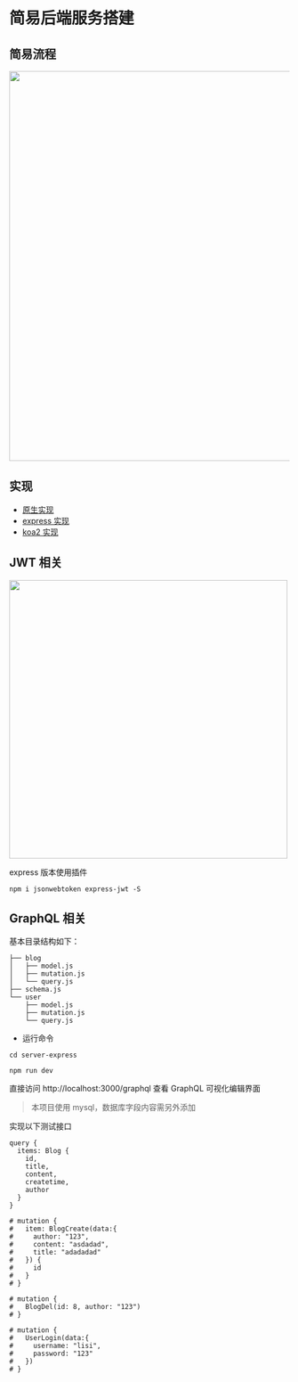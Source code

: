 # 简易后端服务搭建

## 简易流程

<img src="https://raw.githubusercontent.com/wqzwh/simple-node-service/master/lct.png" width="700" />

## 实现

- [原生实现](https://github.com/wqzwh/node-backend/tree/master/server-1)
- [express 实现](https://github.com/wqzwh/node-backend/tree/master/server-express)
- [koa2 实现](https://github.com/wqzwh/node-backend/tree/master/server-koa2)

## JWT 相关

<img src="https://raw.githubusercontent.com/wqzwh/simple-node-service/master/jwt.png" width="500" />

express 版本使用插件

```
npm i jsonwebtoken express-jwt -S
```

## GraphQL 相关

基本目录结构如下：

```
├── blog
│   ├── model.js
│   ├── mutation.js
│   └── query.js
├── schema.js
└── user
    ├── model.js
    ├── mutation.js
    └── query.js
```

- 运行命令

```
cd server-express

npm run dev
```

直接访问 http://localhost:3000/graphql 查看 GraphQL 可视化编辑界面

> 本项目使用 mysql，数据库字段内容需另外添加

实现以下测试接口

```
query {
  items: Blog {
    id,
    title,
    content,
    createtime,
    author
  }
}

# mutation {
#   item: BlogCreate(data:{
#     author: "123",
#     content: "asdadad",
#     title: "adadadad"
#   }) {
#     id
#   }
# }

# mutation {
#   BlogDel(id: 8, author: "123")
# }

# mutation {
#   UserLogin(data:{
#     username: "lisi",
#     password: "123"
#   })
# }
```
